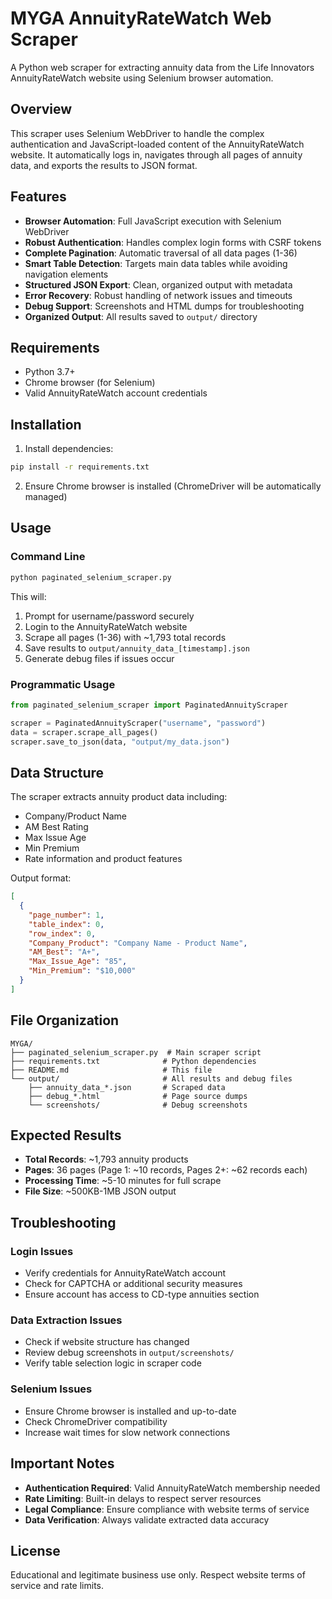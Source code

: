 # MYGA AnnuityRateWatch Web Scraper

A Python web scraper for extracting annuity data from the Life Innovators AnnuityRateWatch website using Selenium browser automation.

## Overview

This scraper uses Selenium WebDriver to handle the complex authentication and JavaScript-loaded content of the AnnuityRateWatch website. It automatically logs in, navigates through all pages of annuity data, and exports the results to JSON format.

## Features

- **Browser Automation**: Full JavaScript execution with Selenium WebDriver
- **Robust Authentication**: Handles complex login forms with CSRF tokens
- **Complete Pagination**: Automatic traversal of all data pages (1-36)
- **Smart Table Detection**: Targets main data tables while avoiding navigation elements
- **Structured JSON Export**: Clean, organized output with metadata
- **Error Recovery**: Robust handling of network issues and timeouts
- **Debug Support**: Screenshots and HTML dumps for troubleshooting
- **Organized Output**: All results saved to `output/` directory

## Requirements

- Python 3.7+
- Chrome browser (for Selenium)
- Valid AnnuityRateWatch account credentials

## Installation

1. Install dependencies:
```bash
pip install -r requirements.txt
```

2. Ensure Chrome browser is installed (ChromeDriver will be automatically managed)

## Usage

### Command Line

```bash
python paginated_selenium_scraper.py
```

This will:
1. Prompt for username/password securely
2. Login to the AnnuityRateWatch website
3. Scrape all pages (1-36) with ~1,793 total records
4. Save results to `output/annuity_data_[timestamp].json`
5. Generate debug files if issues occur

### Programmatic Usage

```python
from paginated_selenium_scraper import PaginatedAnnuityScraper

scraper = PaginatedAnnuityScraper("username", "password")
data = scraper.scrape_all_pages()
scraper.save_to_json(data, "output/my_data.json")
```

## Data Structure

The scraper extracts annuity product data including:
- Company/Product Name
- AM Best Rating
- Max Issue Age  
- Min Premium
- Rate information and product features

Output format:
```json
[
  {
    "page_number": 1,
    "table_index": 0,
    "row_index": 0,
    "Company_Product": "Company Name - Product Name",
    "AM_Best": "A+",
    "Max_Issue_Age": "85",
    "Min_Premium": "$10,000"
  }
]
```

## File Organization

```
MYGA/
├── paginated_selenium_scraper.py  # Main scraper script
├── requirements.txt              # Python dependencies
├── README.md                     # This file
└── output/                       # All results and debug files
    ├── annuity_data_*.json       # Scraped data
    ├── debug_*.html              # Page source dumps
    └── screenshots/              # Debug screenshots
```

## Expected Results

- **Total Records**: ~1,793 annuity products
- **Pages**: 36 pages (Page 1: ~10 records, Pages 2+: ~62 records each)
- **Processing Time**: ~5-10 minutes for full scrape
- **File Size**: ~500KB-1MB JSON output

## Troubleshooting

### Login Issues
- Verify credentials for AnnuityRateWatch account
- Check for CAPTCHA or additional security measures
- Ensure account has access to CD-type annuities section

### Data Extraction Issues
- Check if website structure has changed
- Review debug screenshots in `output/screenshots/`
- Verify table selection logic in scraper code

### Selenium Issues
- Ensure Chrome browser is installed and up-to-date
- Check ChromeDriver compatibility
- Increase wait times for slow network connections

## Important Notes

- **Authentication Required**: Valid AnnuityRateWatch membership needed
- **Rate Limiting**: Built-in delays to respect server resources
- **Legal Compliance**: Ensure compliance with website terms of service
- **Data Verification**: Always validate extracted data accuracy

## License

Educational and legitimate business use only. Respect website terms of service and rate limits.
